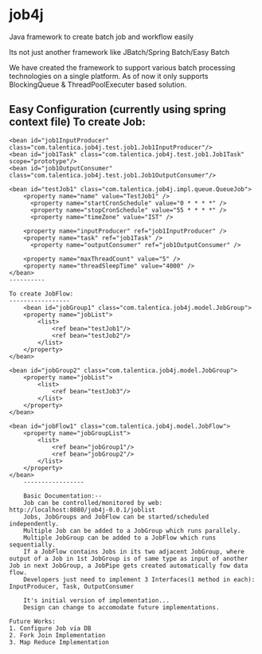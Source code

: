 job4j
=====

Java framework to create batch job and workflow easily 

Its not just another framework like JBatch/Spring Batch/Easy Batch

We have created the framework to support various batch processing technologies on a single platform.
As of now it only supports BlockingQueue & ThreadPoolExecuter based solution.

Easy Configuration (currently using spring context file)
To create Job:
----------
    <bean id="job1InputProducer" class="com.talentica.job4j.test.job1.Job1InputProducer"/>
    <bean id="job1Task" class="com.talentica.job4j.test.job1.Job1Task" scope="prototype"/>
    <bean id="job1OutputConsumer" class="com.talentica.job4j.test.job1.Job1OutputConsumer"/> 
 	
  	<bean id="testJob1" class="com.talentica.job4j.impl.queue.QueueJob">
	  	<property name="name" value="TestJob1" />
		  <property name="startCronSchedule" value="0 * * * *" />
		  <property name="stopCronSchedule" value="55 * * * *" />				
		  <property name="timeZone" value="IST" />
		
  		<property name="inputProducer" ref="job1InputProducer" />		
	  	<property name="task" ref="job1Task" />
		  <property name="outputConsumer" ref="job1OutputConsumer" />	
		
	  	<property name="maxThreadCount" value="5" />
  		<property name="threadSleepTime" value="4000" />
	</bean>
	----------
	
	To create JobFlow:
	-----------------
		<bean id="jobGroup1" class="com.talentica.job4j.model.JobGroup">
		<property name="jobList">
			<list>
				<ref bean="testJob1"/>
				<ref bean="testJob2"/>
			</list>
		</property>
	</bean>
	
	<bean id="jobGroup2" class="com.talentica.job4j.model.JobGroup">
		<property name="jobList">
			<list>
				<ref bean="testJob3"/>
			</list>
		</property>
	</bean>
	
	<bean id="jobFlow1" class="com.talentica.job4j.model.JobFlow">
		<property name="jobGroupList">
			<list>
				<ref bean="jobGroup1"/>
				<ref bean="jobGroup2"/>
			</list>
		</property>
	</bean>
		-----------------
		
		Basic Documentation:--
		Job can be controlled/monitored by web: http://localhost:8080/job4j-0.0.1/joblist
		Jobs, JobGroups and JobFlow can be started/scheduled independently.
		Multiple Job can be added to a JobGroup which runs parallely.
		Multiple JobGroup can be added to a JobFlow which runs sequentially.
		If a JobFlow contains Jobs in its two adjacent JobGroup, where output of a Job in 1st JobGroup is of same type as input of another Job in next JobGroup, a JobPipe gets created automatically fow data flow.  
		Developers just need to implement 3 Interfaces(1 method in each): InputProducer, Task, OutputConsumer
		
		It's initial version of implementation...
		Design can change to accomodate future implementations.
		
	Future Works:
	1. Configure Job via DB
	2. Fork Join Implementation
	3. Map Reduce Implementation
